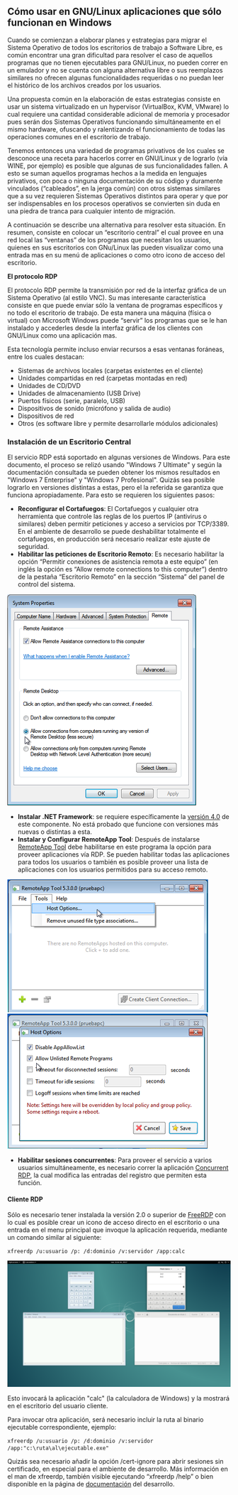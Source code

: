 ## Cómo usar en GNU/Linux aplicaciones que sólo funcionan en Windows

Cuando se comienzan a elaborar planes y estrategias para migrar el Sistema Operativo de todos los escritorios de trabajo a Software Libre, es común encontrar una gran dificultad para resolver el caso de aquellos programas que no tienen ejecutables para GNU/Linux, no pueden correr en un emulador y no se cuenta con alguna alternativa libre o sus reemplazos similares no ofrecen algunas funcionalidades requeridas o no puedan leer el histórico de los archivos creados por los usuarios.

Una propuesta común en la elaboración de estas estrategias consiste en usar un sistema virtualizado en un hypervisor (VirtualBox, KVM, VMware) lo cual requiere una cantidad considerable adicional de memoria y procesador pues serán dos Sistemas Operativos funcionando simultáneamente en el mismo hardware, ofuscando y ralentizando el funcionamiento de todas las operaciones comunes en el escritorio de trabajo.

Tenemos entonces una variedad de programas privativos de los cuales se desconoce una receta para hacerlos correr en GNU/Linux y de lograrlo (vía WINE, por ejemplo) es posible que algunas de sus funcionalidades fallen. A esto se suman aquellos programas hechos a la medida en lenguajes privativos, con poca o ninguna documentación de su código y duramente vinculados (“cableados”, en la jerga común) con otros sistemas similares que a su vez requieren Sistemas Operativos distintos para operar y que por ser indispensables en los procesos operativos se convierten sin duda en una piedra de tranca para cualquier intento de migración.

A continuación se describe una alternativa para resolver esta situación. En resumen, consiste en colocar un “escritorio central” el cual provee en una red local las “ventanas” de los programas que necesitan los usuarios, quienes en sus escritorios con GNu/Linux las pueden visualizar como una entrada mas en su menú de aplicaciones o como otro icono de acceso del escritorio.

**El protocolo RDP**

El protocolo RDP permite la transmisión por red de la interfaz gráfica de un Sistema Operativo (al estilo VNC). Su mas interesante característica consiste en que puede enviar sólo la ventana de programas específicos y no todo el escritorio de trabajo. De esta manera una máquina (física o virtual) con Microsoft Windows puede “servir” los programas que se le han instalado y accederles desde la interfaz gráfica de los clientes con GNU/Linux como una aplicación mas.

Esta tecnología permite incluso enviar recursos a esas ventanas foráneas, entre los cuales destacan:
*  Sistemas de archivos locales (carpetas existentes en el cliente)
*  Unidades compartidas en red (carpetas montadas en red)
*  Unidades de CD/DVD
*  Unidades de almacenamiento (USB Drive)
*  Puertos físicos (serie, paralelo, USB)
*  Dispositivos de sonido (micrófono y salida de audio)
*  Dispositivos de red
*  Otros (es software libre y permite desarrollarle módulos adicionales)

### Instalación de un Escritorio Central

El servicio RDP está soportado en algunas versiones de Windows. Para este documento, el proceso se relizó usando "Windows 7 Ultimate" y según la documentación consultada se pueden obtener los mismos resultados en "Windows 7 Enterprise" y "Windows 7 Profesional". Quizás sea posible lograrlo en versiones distintas a estas, pero el la referida se garantiza que funciona apropiadamente. Para esto se requieren los siguientes pasos:

*  **Reconfigurar el Cortafuegos**: El Cortafuegos y cualquier otra herramienta que controle las reglas de los puertos IP (antivirus o similares) deben permitir peticiones y acceso a servicios por TCP/3389. En el ambiente de desarrollo se puede deshabilitar totalmente el cortafuegos, en producción será necesario realizar este ajuste de seguridad.
*  **Habilitar las peticiones de Escritorio Remoto**: Es necesario habilitar la opción “Permitir conexiones de asistencia remota a este equipo” (en inglés la opción es “Allow remote connections to this computer”) dentro de la pestaña “Escritorio Remoto” en la sección “Sistema” del panel de control del sistema.

![ c ](/imgs/remote.png)

*  **Instalar .NET Framework**: se requiere específicamente la [versión 4.0](https://download.microsoft.com/download/9/5/A/95A9616B-7A37-4AF6-BC36-D6EA96C8DAAE/dotNetFx40_Full_x86_x64.exe) de este componente. No está probado que funcione con versiones más nuevas o distintas a esta.
*  **Instalar y Configurar RemoteApp Tool**: Después de instalarse [RemoteApp Tool](http://www.kimknight.net/remoteapptool/remoteapptool5300.zip) debe habilitarse en este programa la opción para proveer aplicaciones vía RDP. Se pueden habilitar todas las aplicaciones para todos los usuarios o también es posible proveer una lista de aplicaciones con los usuarios permitidos para su acceso remoto.

![ c ](/imgs/remoteapptool01.png)
![ c ](/imgs/remoteapptool02.png)


*  **Habilitar sesiones concurrentes**: Para proveer el servicio a varios usuarios simultáneamente, es necesario correr la aplicación [Concurrent RDP](https://raymondcc.r.worldssl.net/Concurrent%20RDP%20Patcher_2-22-2011.zip), la cual modifica las entradas del registro que permiten esta función.

#### Cliente RDP

Sólo es necesario tener instalada la versión 2.0 o superior de [FreeRDP](https://github.com/FreeRDP/FreeRDP/wiki/PreBuilds) con lo cual es posible crear un icono de acceso directo en el escritorio o una entrada en el menu principal que invoque la aplicación requerida, mediante un comando similar al siguiente:

    
    xfreerdp /u:usuario /p: /d:dominio /v:servidor /app:calc
    
![ c ](/imgs/calc.png)

Esto invocará la aplicación "calc" (la calculadora de Windows) y la mostrará en el escritorio del usuario cliente.

Para invocar otra aplicación, será necesario incluir la ruta al binario ejecutable correspondiente, ejemplo:

    xfreerdp /u:usuario /p: /d:dominio /v:servidor /app:"c:\ruta\al\ejecutable.exe"

Quizás sea necesario añadir la opción /cert-ignore para abrir sesiones sin certificado, en especial para el ambiente de desarrollo. Más información en el man de xfreerdp, también visible ejecutando “xfreerdp /help” o bien disponible en la página de [documentación](https://github.com/FreeRDP/FreeRDP/wiki/CommandLineInterface) del desarrollo.

